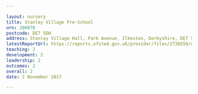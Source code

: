```yaml
---

layout: nursery
title: Stanley Village Pre-School
urn: 206878
postcode: DE7 5DH
address: Stanley Village Hall, Park Avenue, Ilkeston, Derbyshire, DE7 5DH
latestReportUrl: https://reports.ofsted.gov.uk/provider/files/2738559/urn/206878.pdf
teaching: 2
development: 2
leadership: 2
outcomes: 2
overall: 2
date: 2 November 2017

---
```

